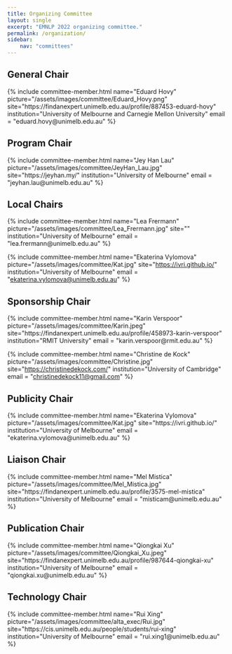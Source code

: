 ```yaml
---
title: Organizing Committee
layout: single
excerpt: "EMNLP 2022 organizing committee."
permalink: /organization/
sidebar: 
    nav: "committees"
---
```


<h2>General Chair</h2>
{% include committee-member.html
   name="Eduard Hovy"
   picture="/assets/images/committee/Eduard_Hovy.png"
   site="https://findanexpert.unimelb.edu.au/profile/887453-eduard-hovy"
   institution="University of Melbourne and Carnegie Mellon University"
   email = "eduard.hovy@unimelb.edu.au"
%}

<h2>Program Chair </h2>
{% include committee-member.html
   name="Jey Han Lau"
   picture="/assets/images/committee/JeyHan_Lau.jpg"
   site="https://jeyhan.my/"
   institution="University of Melbourne"
   email = "jeyhan.lau@unimelb.edu.au"
%}

<h2>Local Chairs</h2>
{% include committee-member.html
   name="Lea Frermann"
   picture="/assets/images/committee/Lea_Frermann.jpg"
   site=""
   institution="University of Melbourne"
   email = "lea.frermann@unimelb.edu.au"
%}

{% include committee-member.html
   name="Ekaterina Vylomova"
   picture="/assets/images/committee/Kat.jpg"
   site="https://ivri.github.io/"
   institution="University of Melbourne"
   email = "ekaterina.vylomova@unimelb.edu.au"
%}

<h2>Sponsorship Chair</h2>
{% include committee-member.html
   name="Karin Verspoor"
   picture="/assets/images/committee/Karin.jpeg"
   site="https://findanexpert.unimelb.edu.au/profile/458973-karin-verspoor"
   institution="RMIT University"
   email = "karin.verspoor@rmit.edu.au"
%}

<!-- {% include committee-member.html
   name="Damiano Spina"
   picture="/assets/images/committee/Damino_Spina.jpeg"
   site="https://www.damianospina.com/"
   institution="RMIT University"
   email = "damiano.spina@rmit.edu.au"
%} -->

{% include committee-member.html
   name="Christine de Kock"
   picture="/assets/images/committee/Christine.jpg"
   site="https://christinedekock.com/"
   institution="University of Cambridge"
   email = "christinedekock11@gmail.com"
%}

<h2>Publicity Chair</h2>
{% include committee-member.html
   name="Ekaterina Vylomova"
   picture="/assets/images/committee/Kat.jpg"
   site="https://ivri.github.io/"
   institution="University of Melbourne"
   email = "ekaterina.vylomova@unimelb.edu.au"
%}

<h2>Liaison Chair </h2>
{% include committee-member.html
   name="Mel Mistica"
   picture="/assets/images/committee/Mel_Mistica.jpg"
   site="https://findanexpert.unimelb.edu.au/profile/3575-mel-mistica"
   institution="University of Melbourne"
   email = "misticam@unimelb.edu.au"
%}

<h2>Publication Chair </h2>
{% include committee-member.html
   name="Qiongkai Xu"
   picture="/assets/images/committee/Qiongkai_Xu.jpeg"
   site="https://findanexpert.unimelb.edu.au/profile/987644-qiongkai-xu"
   institution="University of Melbourne"
   email = "qiongkai.xu@unimelb.edu.au"
%}



<h2>Technology Chair </h2>
{% include committee-member.html
   name="Rui Xing"
   picture="/assets/images/committee/alta_exec/Rui.jpg"
   site="https://cis.unimelb.edu.au/people/students/rui-xing"
   institution="University of Melbourne"
   email = "rui.xing1@unimelb.edu.au"
%}
